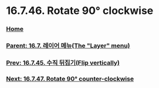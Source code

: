 # 16.7.46. Rotate 90° clockwise

### [Home](./00-home.md)
### [Parent: 16.7. 레이어 메뉴(The "Layer" menu)](./16-07-00-the-layer-menu.md)
### [Prev: 16.7.45. 수직 뒤집기(Flip vertically)](./16-07-45-flip-vertically.md)
### [Next: 16.7.47. Rotate 90° counter-clockwise](./16-07-47-rotate-90-counter-clockwise.md)
